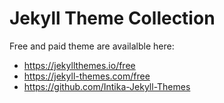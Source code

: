 # Jekyll Theme Collection 

Free and paid theme are availalble here: 

- https://jekyllthemes.io/free
- https://jekyll-themes.com/free
- https://github.com/Intika-Jekyll-Themes
